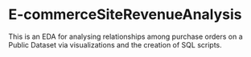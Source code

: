 # E-commerceSiteRevenueAnalysis
This is an EDA for analysing relationships among purchase orders on a Public Dataset via visualizations and the creation of SQL scripts.
